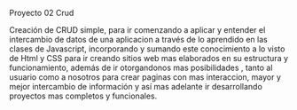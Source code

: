 Proyecto 02 Crud

Creación de CRUD simple, para ir comenzando a aplicar y entender
el intercambio de datos de una aplicacion a través de lo aprendido 
en las clases de Javascript, incorporando y sumando este conocimiento
a lo visto de Html y CSS para ir creando sitios web mas elaborados en 
su estructura y funcionamiento, además de ir otorgandonos mas posibilidades
, tanto al usuario como a nosotros para crear paginas con mas interaccion, 
mayor y mejor intercambio de información y así mas adelante ir desarrollando
proyectos mas completos y funcionales.  